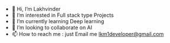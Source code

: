 - 👋 Hi, I’m Lakhvinder
- 👀 I’m interested in Full stack type Projects
- 🌱 I’m currently learning Deep learning
- 💞️ I’m looking to collaborate on AI
- 📫 How to reach me : just Email me lkm1developer@gmail.com

<!---
lkm1developer/lkm1developer is a ✨ special ✨ repository because its `README.md` (this file) appears on your GitHub profile.
You can click the Preview link to take a look at your changes.
--->
